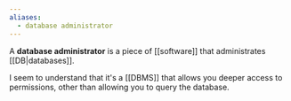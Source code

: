 ```yaml
---
aliases:
  - database administrator
---
```

A **database administrator** is a piece of [[software]] that administrates [[DB|databases]].

I seem to understand that it's a [[DBMS]] that allows you deeper access to permissions, other than allowing you to query the database.